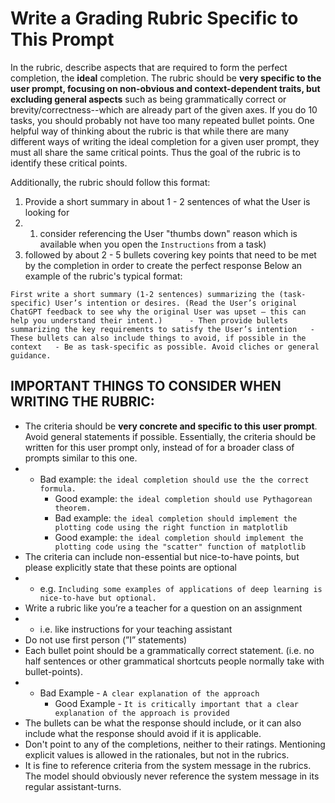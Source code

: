 # Write a Grading Rubric Specific to This Prompt

In the rubric, describe aspects that are required to form the perfect completion, the **ideal** completion. The rubric should be **very specific to the user prompt, focusing on non-obvious and context-dependent traits, but excluding general aspects** such as being grammatically correct or brevity/correctness--which are already part of the given axes. If you do 10 tasks, you should probably not have too many repeated bullet points. One helpful way of thinking about the rubric is that while there are many different ways of writing the ideal completion for a given user prompt, they must all share the same critical points. Thus the goal of the rubric is to identify these critical points.  
  
Additionally, the rubric should follow this format:

1. Provide a short summary in about 1 - 2 sentences of what the User is looking for
2. 1. consider referencing the User "thumbs down" reason which is available when you open the `Instructions` from a task)  
3. followed by about 2 - 5 bullets covering key points that need to be met by the completion in order to create the perfect response
Below an example of the rubric's typical format:

`First write a short summary (1-2 sentences) summarizing the (task-specific) User’s intention or desires. (Read the User’s original ChatGPT feedback to see why the original User was upset – this can help you understand their intent.)      - Then provide bullets summarizing the key requirements to satisfy the User’s intention   - These bullets can also include things to avoid, if possible in the context   - Be as task-specific as possible. Avoid cliches or general guidance.`

  

## IMPORTANT THINGS TO CONSIDER WHEN WRITING THE RUBRIC:

- The criteria should be **very concrete and specific to this user prompt**. Avoid general statements if possible. Essentially, the criteria should be written for this user prompt only, instead of for a broader class of prompts similar to this one.
- - Bad example: `the ideal completion should use the the correct formula.`
    - Good example: `the ideal completion should use Pythagorean theorem.`
    - Bad example: `the ideal completion should implement the plotting code using the right function in matplotlib`
    - Good example: `the ideal completion should implement the plotting code using the "scatter" function of matplotlib`
- The criteria can include non-essential but nice-to-have points, but please explicitly state that these points are optional
- - e.g. `Including some examples of applications of deep learning is nice-to-have but optional.`
- Write a rubric like you’re a teacher for a question on an assignment
- - i.e. like instructions for your teaching assistant
- Do not use first person (”I” statements)
- Each bullet point should be a grammatically correct statement. (i.e. no half sentences or other grammatical shortcuts people normally take with bullet-points).
- - Bad Example - `A clear explanation of the approach`
    - Good Example - `It is critically important that a clear explanation of the approach is provided`
- The bullets can be what the response should include, or it can also include what the response should avoid if it is applicable.
- Don't point to any of the completions, neither to their ratings. Mentioning explicit values is allowed in the rationales, but not in the rubrics.
- It is fine to reference criteria from the system message in the rubrics. The model should obviously never reference the system message in its regular assistant-turns.